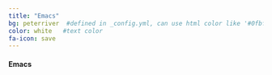 ```yaml
---
title: "Emacs"
bg: peterriver  #defined in _config.yml, can use html color like '#0fbfcf'
color: white   #text color
fa-icon: save
---
```


#### Emacs
